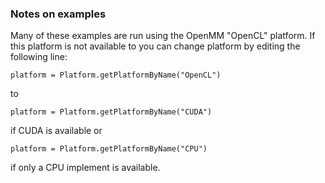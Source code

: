### Notes on examples

Many of these examples are run using the OpenMM "OpenCL" platform. If this platform is not available to you can change platform by editing the following line:
```
platform = Platform.getPlatformByName("OpenCL")
```
to 
```
platform = Platform.getPlatformByName("CUDA")
```
if CUDA is available or
```
platform = Platform.getPlatformByName("CPU")
```
if only a CPU implement is available.
